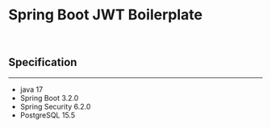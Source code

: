 # Spring Boot JWT Boilerplate


<br/>

## Specification

---

- java 17
- Spring Boot 3.2.0
- Spring Security 6.2.0
- PostgreSQL 15.5


